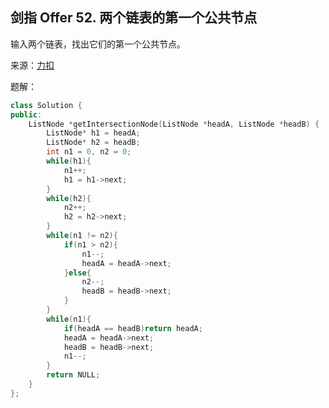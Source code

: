 ## 剑指 Offer 52. 两个链表的第一个公共节点
输入两个链表，找出它们的第一个公共节点。

来源：[力扣](https://leetcode-cn.com/problems/liang-ge-lian-biao-de-di-yi-ge-gong-gong-jie-dian-lcof/)

题解：
```C++
class Solution {
public:
    ListNode *getIntersectionNode(ListNode *headA, ListNode *headB) {
        ListNode* h1 = headA;
        ListNode* h2 = headB;
        int n1 = 0, n2 = 0;
        while(h1){
            n1++;
            h1 = h1->next;
        }
        while(h2){
            n2++;
            h2 = h2->next;
        }
        while(n1 != n2){
            if(n1 > n2){
                n1--;
                headA = headA->next;
            }else{
                n2--;
                headB = headB->next;
            }
        }
        while(n1){
            if(headA == headB)return headA;
            headA = headA->next;
            headB = headB->next;
            n1--;
        }
        return NULL;
    }
};
```
